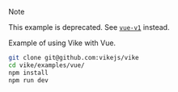 > [!NOTE]
> This example is deprecated. See [`vue-v1`](../vue-v1/) instead.

Example of using Vike with Vue.

```bash
git clone git@github.com:vikejs/vike
cd vike/examples/vue/
npm install
npm run dev
```
